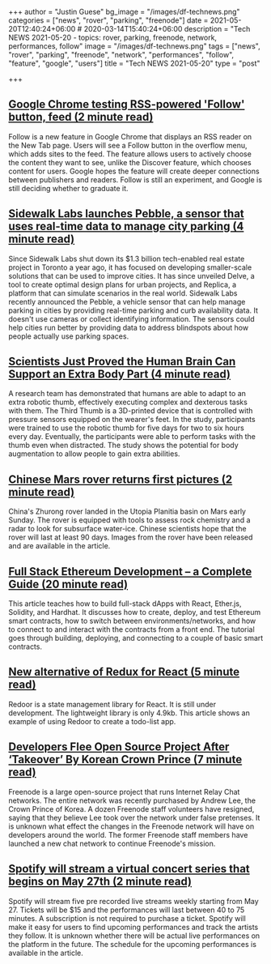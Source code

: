+++
author = "Justin Guese"
bg_image = "/images/df-technews.png"
categories = ["news", "rover", "parking", "freenode"]
date = 2021-05-20T12:40:24+06:00 # 2020-03-14T15:40:24+06:00
description = "Tech NEWS 2021-05-20 - topics: rover, parking, freenode, network, performances, follow"
image = "/images/df-technews.png"
tags = ["news", "rover", "parking", "freenode", "network", "performances", "follow", "feature", "google", "users"]
title = "Tech NEWS 2021-05-20"
type = "post"

+++

## [Google Chrome testing RSS-powered 'Follow' button, feed (2 minute read)](https://9to5google.com/2021/05/19/chrome-follow-rss-feed/)

Follow is a new feature in Google Chrome that displays an RSS reader on the New Tab page. Users will see a Follow button in the overflow menu, which adds sites to the feed. The feature allows users to actively choose the content they want to see, unlike the Discover feature, which chooses content for users. Google hopes the feature will create deeper connections between publishers and readers. Follow is still an experiment, and Google is still deciding whether to graduate it.

## [Sidewalk Labs launches Pebble, a sensor that uses real-time data to manage city parking (4 minute read)](https://techcrunch.com/2021/05/18/sidewalk-labs-launches-pebble-a-sensor-that-uses-real-time-data-to-manage-city-parking/)

Since Sidewalk Labs shut down its $1.3 billion tech-enabled real estate project in Toronto a year ago, it has focused on developing smaller-scale solutions that can be used to improve cities. It has since unveiled Delve, a tool to create optimal design plans for urban projects, and Replica, a platform that can simulate scenarios in the real world. Sidewalk Labs recently announced the Pebble, a vehicle sensor that can help manage parking in cities by providing real-time parking and curb availability data. It doesn't use cameras or collect identifying information. The sensors could help cities run better by providing data to address blindspots about how people actually use parking spaces.

## [Scientists Just Proved the Human Brain Can Support an Extra Body Part (4 minute read)](https://interestingengineering.com/human-brain-can-support-extra-robotic-body-part-third-thumb)

A research team has demonstrated that humans are able to adapt to an extra robotic thumb, effectively executing complex and dexterous tasks with them. The Third Thumb is a 3D-printed device that is controlled with pressure sensors equipped on the wearer's feet. In the study, participants were trained to use the robotic thumb for five days for two to six hours every day. Eventually, the participants were able to perform tasks with the thumb even when distracted. The study shows the potential for body augmentation to allow people to gain extra abilities.

## [Chinese Mars rover returns first pictures (2 minute read)](https://www.bbc.com/news/science-environment-57172346)

China's Zhurong rover landed in the Utopia Planitia basin on Mars early Sunday. The rover is equipped with tools to assess rock chemistry and a radar to look for subsurface water-ice. Chinese scientists hope that the rover will last at least 90 days. Images from the rover have been released and are available in the article.

## [Full Stack Ethereum Development – a Complete Guide (20 minute read)](https://www.freecodecamp.org/news/full-stack-ethereum-development/)

This article teaches how to build full-stack dApps with React, Ether.js, Solidity, and Hardhat. It discusses how to create, deploy, and test Ethereum smart contracts, how to switch between environments/networks, and how to connect to and interact with the contracts from a front end. The tutorial goes through building, deploying, and connecting to a couple of basic smart contracts.

## [New alternative of Redux for React (5 minute read)](https://javascript.plainenglish.io/new-alternative-of-redux-for-react-de0b420c0c60)

Redoor is a state management library for React. It is still under development. The lightweight library is only 4.9kb. This article shows an example of using Redoor to create a todo-list app.

## [Developers Flee Open Source Project After ‘Takeover’ By Korean Crown Prince (7 minute read)](https://www.vice.com/en/article/m7ev8y/freenode-open-source-korea-crown-prince-takeover)

Freenode is a large open-source project that runs Internet Relay Chat networks. The entire network was recently purchased by Andrew Lee, the Crown Prince of Korea. A dozen Freenode staff volunteers have resigned, saying that they believe Lee took over the network under false pretenses. It is unknown what effect the changes in the Freenode network will have on developers around the world. The former Freenode staff members have launched a new chat network to continue Freenode's mission.

## [Spotify will stream a virtual concert series that begins on May 27th (2 minute read)](https://www.engadget.com/spotify-virtual-concert-experience-110054172.html)

Spotify will stream five pre recorded live streams weekly starting from May 27. Tickets will be $15 and the performances will last between 40 to 75 minutes. A subscription is not required to purchase a ticket. Spotify will make it easy for users to find upcoming performances and track the artists they follow. It is unknown whether there will be actual live performances on the platform in the future. The schedule for the upcoming performances is available in the article.

